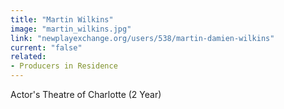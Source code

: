 ```yaml
---
title: "Martin Wilkins"
image: "martin_wilkins.jpg"
link: "newplayexchange.org/users/538/martin-damien-wilkins"
current: "false"
related:
- Producers in Residence
---
```


Actor's Theatre of Charlotte (2 Year)
